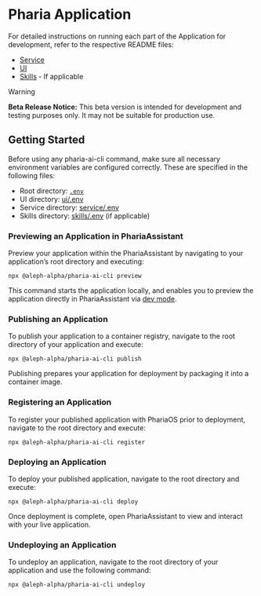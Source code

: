 # Pharia Application

For detailed instructions on running each part of the Application for development, refer to the respective README files:
- [Service](service/README.md)
- [UI](ui/README.md)
- [Skills](skills/README.md) - If applicable

> [!WARNING]
> **Beta Release Notice:** This beta version is intended for development and testing purposes only. It may not be suitable for production use.

## Getting Started

Before using any pharia-ai-cli command, make sure all necessary environment variables are configured correctly. These are specified in the following files:
- Root directory: [`.env`](.env)
- UI directory: [ui/.env](ui/.env)
- Service directory: [service/.env](service/.env)
- Skills directory: [skills/.env](skills/.env) (if applicable)

### Previewing an Application in PhariaAssistant

Preview your application within the PhariaAssistant by navigating to your application’s root directory and executing:
```shell
npx @aleph-alpha/pharia-ai-cli preview
```
This command starts the application locally, and enables you to preview the application directly in PhariaAssistant via [dev mode](https://docs.aleph-alpha.com/products/pharia-ai/pharia-assistant/use-dev-mode).

### Publishing an Application

To publish your application to a container registry, navigate to the root directory of your application and execute:
```shell
npx @aleph-alpha/pharia-ai-cli publish
```
Publishing prepares your application for deployment by packaging it into a container image.

### Registering an Application
To register your published application with PhariaOS prior to deployment, navigate to the root directory and execute:
```shell
npx @aleph-alpha/pharia-ai-cli register
```

### Deploying an Application

To deploy your published application, navigate to the root directory and execute:
```shell
npx @aleph-alpha/pharia-ai-cli deploy
```
Once deployment is complete, open PhariaAssistant to view and interact with your live application.


### Undeploying an Application

To undeploy an application, navigate to the root directory of your application and use the following command:

```shell
npx @aleph-alpha/pharia-ai-cli undeploy
```

